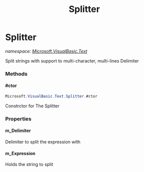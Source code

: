 ﻿---
title: Splitter
---

# Splitter
_namespace: [Microsoft.VisualBasic.Text](N-Microsoft.VisualBasic.Text.html)_

Split strings with support to multi-character, multi-lines Delimiter

### Methods

#### #ctor
```csharp
Microsoft.VisualBasic.Text.Splitter.#ctor
```
Constrctor for The Splitter



### Properties

#### m_Delimiter
Delimiter to split the expression with
#### m_Expression
Holds the string to split

